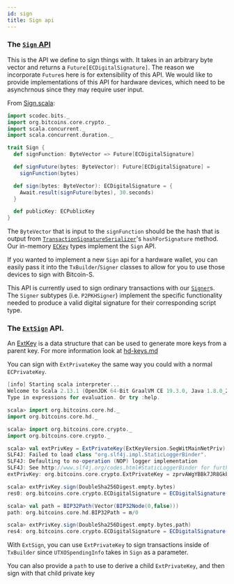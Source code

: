 ```yaml
---
id: sign
title: Sign api
---
```


### The [`Sign` API](org/bitcoins/core/crypto/Sign.scala)

This is the API we define to sign things with. It takes in an arbitrary byte vector and returns a `Future[ECDigitalSignature]`. The reason we incorporate `Future`s here is for extensibility of this API. We would like to provide implementations of this API for hardware devices, which need to be asynchrnous since they may require user input.

From [Sign.scala](../../core/src/main/scala/org/bitcoins/core/crypto/Sign.scala):

```scala mdoc
import scodec.bits._
import org.bitcoins.core.crypto._
import scala.concurrent._
import scala.concurrent.duration._

trait Sign {
  def signFunction: ByteVector => Future[ECDigitalSignature]

  def signFuture(bytes: ByteVector): Future[ECDigitalSignature] =
    signFunction(bytes)

  def sign(bytes: ByteVector): ECDigitalSignature = {
    Await.result(signFuture(bytes), 30.seconds)
  }

  def publicKey: ECPublicKey
}

```

The `ByteVector` that is input to the `signFunction` should be the hash that is output from [`TransactionSignatureSerializer`](/api/org/bitcoins/core/crypto/TransactionSignatureSerializer)'s `hashForSignature` method. Our in-memory [`ECKey`](/api/org/bitcoins/core/crypto/ECKey) types implement the `Sign` API.

If you wanted to implement a new `Sign` api for a hardware wallet, you can easily pass it into the `TxBuilder`/`Signer` classes to allow for you to use those devices to sign with Bitcoin-S.

This API is currently used to sign ordinary transactions with our [`Signer`](/api/org/bitcoins/core/wallet/signer/Signer)s. The `Signer` subtypes (i.e. `P2PKHSigner`) implement the specific functionality needed to produce a valid digital signature for their corresponding script type.


### The [`ExtSign`](../../core/src/main/scala/org/bitcoins/core/crypto/Sign.scala) API.

An [ExtKey](org/bitcoins/core/crypto/ExtKey.scala) is a data structure that can be used to generate more keys from a parent key. For more information look at [hd-keys.md](hd-keys.md)

You can sign with `ExtPrivateKey` the same way you could with a normal `ECPrivateKey`.

```scala mdoc
[info] Starting scala interpreter...
Welcome to Scala 2.13.1 (OpenJDK 64-Bit GraalVM CE 19.3.0, Java 1.8.0_232).
Type in expressions for evaluation. Or try :help.

scala> import org.bitcoins.core.hd._
import org.bitcoins.core.hd._

scala> import org.bitcoins.core.crypto._
import org.bitcoins.core.crypto._

scala> val extPrivKey = ExtPrivateKey(ExtKeyVersion.SegWitMainNetPriv)
SLF4J: Failed to load class "org.slf4j.impl.StaticLoggerBinder".
SLF4J: Defaulting to no-operation (NOP) logger implementation
SLF4J: See http://www.slf4j.org/codes.html#StaticLoggerBinder for further details.
extPrivKey: org.bitcoins.core.crypto.ExtPrivateKey = zprvAWgYBBk7JR8GkbLHbSiLjaZ5MrxyErnQaeAMiiTK8BzfFE3r1ECF35GCKr3TSakAfshSGoqKGCz6Lcm567dExL3Hj9nyXm5GpQeq4WrLLhs

scala> extPrivKey.sign(DoubleSha256Digest.empty.bytes)
res0: org.bitcoins.core.crypto.ECDigitalSignature = ECDigitalSignature(304402203591cf49b08dae0c9830b0d0f955b329ec8bf033f91fb63b4e33bbaa92d55e3502206e7c498c0362ae1dadf3071eb45c23c77b347b062b1794d036bd63c3d73c13d7)

scala> val path = BIP32Path(Vector(BIP32Node(0,false)))
path: org.bitcoins.core.hd.BIP32Path = m/0

scala> extPrivKey.sign(DoubleSha256Digest.empty.bytes,path)
res4: org.bitcoins.core.crypto.ECDigitalSignature = ECDigitalSignature(304402203784368d19555227bdb9d96360d628f3fdea1e5ca189d125d534c1f0c891f5fb02203c5efd41366045d2f6ce69ccaed706924270cd4fa8bfbf76d29f7bbfecf27eb3)
```

With `ExtSign`, you can use `ExtPrivateKey` to sign transactions inside of `TxBuilder` since `UTXOSpendingInfo` takes in `Sign` as a parameter. 

You can also provide a `path` to use to derive a child `ExtPrivateKey`, and then sign with that child private key